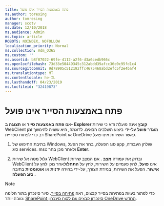 ```yaml
---
title: פתח באמצעות הסייר אינו פועל
ms.author: toresing
author: tomresing
manager: scotv
ms.date: 12/10/2018
ms.audience: Admin
ms.topic: article
ROBOTS: NOINDEX, NOFOLLOW
localization_priority: Normal
ms.collection: Adm_O365
ms.custom: ''
ms.assetid: b8f07022-69fe-4112-a2f6-d3a6cedb966c
ms.openlocfilehash: 73d33e50449345c312abdd39afcc36e0c95fd1c4
ms.sourcegitcommit: 9d78905c512192ffc4675468abd2efc5f2e4baf4
ms.translationtype: MT
ms.contentlocale: he-IL
ms.lasthandoff: 04/23/2019
ms.locfileid: "32419873"
---
```

# <a name="open-with-explorer-isnt-working"></a>פתח באמצעות הסייר אינו פועל

אם **פתח באמצעות סייר** או **תצוגה ב- Explorer קובץ** אינה פועלת ודא כי שירות WebClient מוגדר **פועל** על-ידי ביצוע השלבים הבאים. לדוגמה, היא עשויה להימשך זמן רב כדי לפתוח ספריית SharePoint או OneDrive כאשר השירות אינו פועל. 
  
1. בתיבת החיפוש של Windows, סוג הפעלה, בחר את הפעל app שולחן העבודה, סוג services. msc ולאחר מכן בחר **Enter**.
    
2. גלול מטה אל שירות WebClient ובדוק את עמודה **מצב** . אם המצב שירות WebClient אינו **פועל**, לחץ פעמיים על השירות, לחץ על **התחל**ולאחר מכן לחץ על **אישור**. הפעל את השירות, במידת הצורך, על-ידי בחירה **ידנית** או **אוטומטית** בתיבה **סוג הפעלה** . 
    
> [!NOTE]
> כדי לפתור בעיות בפתיחת בסייר קבצים, ראה [פתיחה בסייר](https://go.microsoft.com/fwlink/?linkid=871665). סיור סינכרון בתור חלופה טובה יותר: [SharePoint סינכרון קבצים עם לקוח סינכרון OneDrive החדש](https://go.microsoft.com/fwlink/?linkid=871666). 
  

